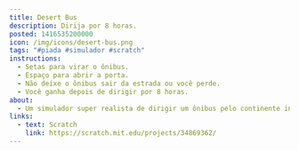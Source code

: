 ```yaml
---
title: Desert Bus
description: Dirija por 8 horas.
posted: 1416535200000
icon: /img/icons/desert-bus.png
tags: "#piada #simulador #scratch"
instructions:
  - Setas para virar o ônibus.
  - Espaço para abrir a porta.
  - Não deixe o ônibus sair da estrada ou você perde.
  - Você ganha depois de dirigir por 8 horas.
about:
  - Um simulador super realista de dirigir um ônibus pelo continente inteiro. Baseado no minijogo Desert Bus do jogo <a href="https://en.wikipedia.org/wiki/Penn_%26_Teller%27s_Smoke_and_Mirrors">Penn & Teller's Smoke and Mirrors</a>.
links:
  - text: Scratch
    link: https://scratch.mit.edu/projects/34869362/
---
```

<scratch url="https://scratch.mit.edu/projects/34869362/"></scratch>